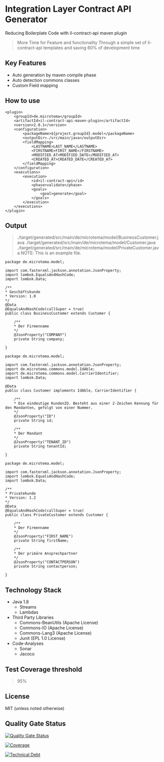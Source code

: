 # Integration Layer Contract API Generator
Reducing Boilerplate Code with il-contract-api maven plugin
> More Time for Feature and functionality
  Through a simple set of il-contract-api templates and saving 60% of development time 

## Key Features
* Auto generation by maven compile phase
* Auto detection commons classes
* Custom Field mapping

## How to use

```
<plugin>
    <groupId>de.microtema</groupId>
    <artifactId>il-contract-api-maven-plugin</artifactId>
    <version>2.0.1</version>
    <configuration>
        <packageName>${project.groupId}.model</packageName>
        <outputDir>./src/main/java</outputDir>
        <fieldMapping>
            <LASTNAME>LAST_NAME</LASTNAME>
            <FIRSTNAME>FIRST_NAME</FIRSTNAME>
            <MODIFIED_AT>MODIFIED_DATE</MODIFIED_AT>
            <CREATED_AT>CREATED_DATE</CREATED_AT>
        </fieldMapping>
    </configuration>
    <executions>
        <execution>
            <id>il-contract-api</id>
            <phase>validate</phase>
            <goals>
                <goal>generate</goal>
            </goals>
        </execution>
    </executions>
</plugin>
```

## Output 
> ./target/generated/src/main/de/microtema/model/BusinessCustomer.java 
> ./target/generated/src/main/de/microtema/model/Customer.java 
> ./target/generated/src/main/de/microtema/model/PrivateCustomer.java 
> NOTE: This is an example file.

```
package de.microtema.model;

import com.fasterxml.jackson.annotation.JsonProperty;
import lombok.EqualsAndHashCode;
import lombok.Data;

/**
* Geschäftskunde
* Version: 1.0
*/
@Data
@EqualsAndHashCode(callSuper = true)
public class BusinessCustomer extends Customer {

    /**
    * Der Firmenname
    */
	@JsonProperty("COMPANY")
    private String company;

}
```

```
package de.microtema.model;

import com.fasterxml.jackson.annotation.JsonProperty;
import de.microtema.commons.model.IdAble;
import de.microtema.commons.model.CarrierIdentifier;
import lombok.Data;

@Data
public class Customer implements IdAble, CarrierIdentifier {

    /**
    * Die eindeutige KundenID. Besteht aus einer 2-Zeichen Kennung für den Mandanten, gefolgt von einer Nummer.
    */
	@JsonProperty("ID")
    private String id;

    /**
    * Der Mandant
    */
	@JsonProperty("TENANT_ID")
    private String tenantId;

}
```

```
package de.microtema.model;

import com.fasterxml.jackson.annotation.JsonProperty;
import lombok.EqualsAndHashCode;
import lombok.Data;

/**
* Privatekunde
* Version: 1.2
*/
@Data
@EqualsAndHashCode(callSuper = true)
public class PrivateCustomer extends Customer {

    /**
    * Der Firmenname
    */
	@JsonProperty("FIRST_NAME")
    private String firstName;

    /**
    * Der primäre Ansprechpartner
    */
	@JsonProperty("CONTACTPERSON")
    private String contactperson;

}
```
    
## Technology Stack

* Java 1.8
    * Streams 
    * Lambdas
* Third Party Libraries
    * Commons-BeanUtils (Apache License)
    * Commons-IO (Apache License)
    * Commons-Lang3 (Apache License)
    * Junit (EPL 1.0 License)
* Code-Analyses
    * Sonar
    * Jacoco
    
## Test Coverage threshold
> 95%
    
## License

MIT (unless noted otherwise)

## Quality Gate Status

[![Quality Gate Status](https://sonarcloud.io/api/project_badges/measure?project=mtema_jenkinsfile-maven-plugin&metric=alert_status)](https://sonarcloud.io/dashboard?id=mtema_jenkinsfile-maven-plugin)

[![Coverage](https://sonarcloud.io/api/project_badges/measure?project=mtema_jenkinsfile-maven-plugin&metric=coverage)](https://sonarcloud.io/dashboard?id=mtema_jenkinsfile-maven-plugin)

[![Technical Debt](https://sonarcloud.io/api/project_badges/measure?project=mtema_jenkinsfile-maven-plugin&metric=sqale_index)](https://sonarcloud.io/dashboard?id=mtema_jenkinsfile-maven-plugin)
